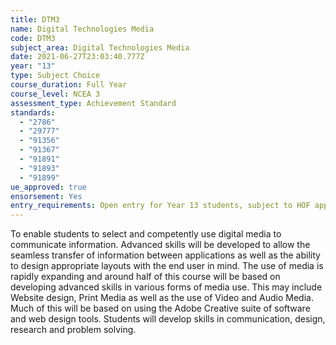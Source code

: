 ```yaml
---
title: DTM3
name: Digital Technologies Media
code: DTM3
subject_area: Digital Technologies Media
date: 2021-06-27T23:03:40.777Z
year: "13"
type: Subject Choice
course_duration: Full Year
course_level: NCEA 3
assessment_type: Achievement Standard
standards:
  - "2786"
  - "29777"
  - "91356"
  - "91367"
  - "91891"
  - "91893"
  - "91899"
ue_approved: true
ensorsement: Yes
entry_requirements: Open entry for Year 13 students, subject to HOF approval.
---
```

To enable students to select and competently use digital media to communicate information. Advanced skills will be developed to allow the seamless transfer of information between applications as well as the ability to design appropriate layouts with the end user in mind. The use of media is rapidly expanding and around half of this course will be based on developing advanced skills in various forms of media use. This may include Website design, Print Media as well as the use of Video and Audio Media. Much of this will be based on using the Adobe Creative suite of software and web design tools. Students will develop skills in communication, design, research and problem solving.
